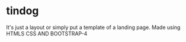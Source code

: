 # tindog
It's just a layout or simply put a template of a landing page.
Made using HTMLS CSS AND BOOTSTRAP-4
